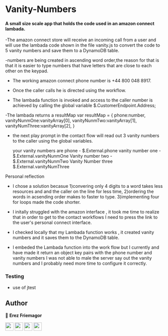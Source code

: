 # Vanity-Numbers 

####  A small size scale app that holds the code used in an amazon connect lambada.

-The amazon connect store will receive an incoming call from a user and will use the lambada code shown in the file vanity.js
to convert the code to 5 vanity numbers and save them to a DynamoDB table.

-numbers are being created in ascending word order,the reason for that is that it is easier to
type numbers that have letters that are close to each other on the keypad.

- The working amazon connect phone number is +44 800 048 8917.

- Once the caller calls he is directed using the workflow.

- The lambada function is invoked and access to the caller number is achieved by calling the global variable $.CustomerEndpoint.Address;

-The lambada returns a  resultMap 
 var resultMap = {
        phone:number,
        vanityNunmOne:vanityArray[0],
        vanityNunmTwo:vanityArray[1],
        vanityNumThree:vanityArray[2],
    }
    
- the next play prompt in the contact flow  will read out 3 vanity numbers to the caller using the global variables.
    
    your vanity numbers are
phone - $.External.phone
vanity number one  - $.External.vanityNunmOne
Vanity number two - $.External.vanityNunmTwo
Vanity Number three  $.External.vanityNumThree

Personal reflection

- I chose a solution becasue 
1)convering only 4 digits to a word takes less resources and and the caller on the line for less time,
2)ordering the words in acsending order makes to faster to type.
3)implementing four for loops made the code shorter.

- I initally struggled with the amazon interface , it took me time to realize that in order to get to the contact workflows I need to press the link to the 
user's personal connect interface.

- I checked locally that my Lambada function works , it created vanity numbers and it saves them to the DynamoDB table.
 - I embeded the Lambada function into the work flow but I currently and have made it return an object key pairs with the phone number and vanity numbers
  I was not able to male the server say out the vanity numbers and I probably need more time to configure it correctly.


### Testing

- use of jtest

## Author

👤 **Erez Friemagor**

[<code><img height="26" src="https://cdn.iconscout.com/icon/free/png-256/github-153-675523.png"></code>](https://github.com/erezfree29)
[<code><img height="26" src="https://upload.wikimedia.org/wikipedia/sco/thumb/9/9f/Twitter_bird_logo_2012.svg/1200px-Twitter_bird_logo_2012.svg.png"></code>](https://twitter.com/friemagor?lang=en)
[<code><img height="26" src="https://upload.wikimedia.org/wikipedia/commons/thumb/c/c9/Linkedin.svg/1200px-Linkedin.svg.png"></code>](https://www.linkedin.com/in/erez-friemagor/?originalSubdomain=uk)
<a href="mailto:erezfree29@gmail.com?subject=Hey Erez!"><img height="26" src="https://cdn.worldvectorlogo.com/logos/official-gmail-icon-2020-.svg"></a>
